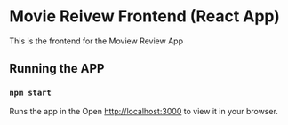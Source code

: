# Movie Reivew Frontend (React App)

This is the frontend for the Moview Review App


## Running the APP

### `npm start`

Runs the app in the
Open [http://localhost:3000](http://localhost:3000) to view it in your browser.


